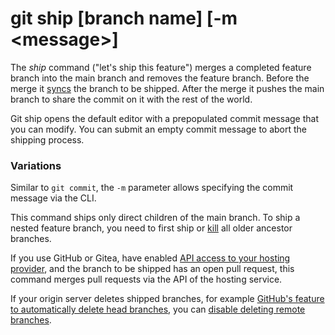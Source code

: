 # git ship [branch name] [-m &lt;message&gt;]

The _ship_ command ("let's ship this feature") merges a completed feature branch
into the main branch and removes the feature branch. Before the merge it
[syncs](sync.md) the branch to be shipped. After the merge it pushes the main
branch to share the commit on it with the rest of the world.

Git ship opens the default editor with a prepopulated commit message that you
can modify. You can submit an empty commit message to abort the shipping
process.

### Variations

Similar to `git commit`, the `-m` parameter allows specifying the commit message
via the CLI.

This command ships only direct children of the main branch. To ship a nested
feature branch, you need to first ship or [kill](kill.md) all older ancestor
branches.

If you use GitHub or Gitea, have enabled
[API access to your hosting provider](../quick-configuration.md#api-access-to-your-hosting-provider),
and the branch to be shipped has an open pull request, this command merges pull
requests via the API of the hosting service.

If your origin server deletes shipped branches, for example
[GitHub's feature to automatically delete head branches](https://help.github.com/en/github/administering-a-repository/managing-the-automatic-deletion-of-branches),
you can
[disable deleting remote branches](../quick-configuration.md#delete-remote-branches).
